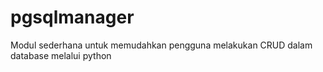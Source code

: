 # pgsqlmanager
Modul sederhana untuk memudahkan pengguna melakukan CRUD dalam database melalui python
